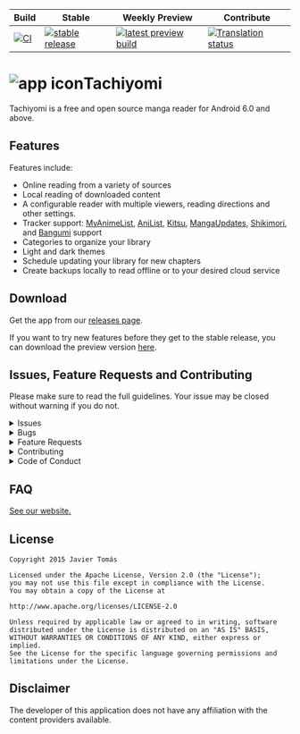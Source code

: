 | Build | Stable | Weekly Preview | Contribute |
|-------|--------|----------------|------------|
| [![CI](https://github.com/tachiyomiorg/tachiyomi/actions/workflows/build_push.yml/badge.svg)](https://github.com/tachiyomiorg/tachiyomi/actions/workflows/build_push.yml) | [![stable release](https://img.shields.io/github/release/tachiyomiorg/tachiyomi.svg?maxAge=3600&label=download)](https://github.com/tachiyomiorg/tachiyomi/releases) | [![latest preview build](https://img.shields.io/github/v/release/tachiyomiorg/tachiyomi-preview.svg?maxAge=3600&label=download)](https://github.com/tachiyomiorg/tachiyomi-preview/releases) | [![Translation status](https://hosted.weblate.org/widgets/tachiyomi/-/svg-badge.svg)](https://hosted.weblate.org/engage/tachiyomi/?utm_source=widget) |

# ![app icon](./.github/readme-images/app-icon.png)Tachiyomi
Tachiyomi is a free and open source manga reader for Android 6.0 and above.

## Features

Features include:
* Online reading from a variety of sources
* Local reading of downloaded content
* A configurable reader with multiple viewers, reading directions and other settings.
* Tracker support: [MyAnimeList](https://myanimelist.net/), [AniList](https://anilist.co/), [Kitsu](https://kitsu.io/), [MangaUpdates](https://mangaupdates.com), [Shikimori](https://shikimori.one), and [Bangumi](https://bgm.tv/) support
* Categories to organize your library
* Light and dark themes
* Schedule updating your library for new chapters
* Create backups locally to read offline or to your desired cloud service

## Download
Get the app from our [releases page](https://github.com/tachiyomiorg/tachiyomi/releases).

If you want to try new features before they get to the stable release, you can download the preview version [here](https://github.com/tachiyomiorg/tachiyomi-preview/releases).

## Issues, Feature Requests and Contributing

Please make sure to read the full guidelines. Your issue may be closed without warning if you do not.

<details><summary>Issues</summary>

**Before reporting a new issue, take a look at the [FAQ](https://tachiyomi.org/docs/faq/general), the [changelog](https://tachiyomi.org/changelogs/) and the already opened [issues](https://github.com/tachiyomiorg/tachiyomi/issues).**

</details>

<details><summary>Bugs</summary>

* Include version (More → About → Version)
 * If not latest, try updating, it may have already been solved
 * Preview version is equal to the number of commits as seen on the main page
* Include steps to reproduce (if not obvious from description)
* Include screenshot (if needed)
* If it could be device-dependent, try reproducing on another device (if possible)
* Don't group unrelated requests into one issue

DO: https://github.com/tachiyomiorg/tachiyomi/issues/24 https://github.com/tachiyomiorg/tachiyomi/issues/71

DON'T: https://github.com/tachiyomiorg/tachiyomi/issues/75

</details>

<details><summary>Feature Requests</summary>

* Write a detailed issue, explaining what it should do or how. Avoid writing just "like X app does"
* Include screenshot (if needed)

Source requests are not accepted.
</details>

<details><summary>Contributing</summary>

See [CONTRIBUTING.md](./CONTRIBUTING.md).
</details>

<details><summary>Code of Conduct</summary>

See [CODE_OF_CONDUCT.md](./CODE_OF_CONDUCT.md).
</details>

## FAQ

[See our website.](https://tachiyomi.org/)

## License

    Copyright 2015 Javier Tomás

    Licensed under the Apache License, Version 2.0 (the "License");
    you may not use this file except in compliance with the License.
    You may obtain a copy of the License at

    http://www.apache.org/licenses/LICENSE-2.0

    Unless required by applicable law or agreed to in writing, software
    distributed under the License is distributed on an "AS IS" BASIS,
    WITHOUT WARRANTIES OR CONDITIONS OF ANY KIND, either express or implied.
    See the License for the specific language governing permissions and
    limitations under the License.

## Disclaimer

The developer of this application does not have any affiliation with the content providers available.
